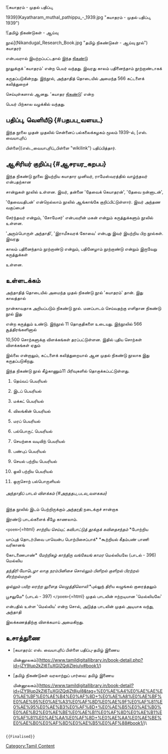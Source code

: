 ![கயாதரம் - முதல் பதிப்பு,
1939](Kayatharam_muthal_pathippu_-_1939.jpg "கயாதரம் - முதல் பதிப்பு, 1939")
![தமிழ் நிகண்டுகள் - ஆய்வு
நூல்](Nikandugal_Research_Book.jpg "தமிழ் நிகண்டுகள் - ஆய்வு நூல்") கயாதரர்
என்பவரால் இயற்றப்பட்டதால் இந்த [நிகண்டு](தமிழ்_நிகண்டுகள்_பட்டியல் "wikilink")
நூலுக்குக் 'கயாதரம்' என்ற பெயர் வந்தது. இவரது காலம் பதினைந்தாம் நூற்றாண்டாகக்
கருதப்படுகின்றது. இந்நூல், அந்தாதித் தொடையில் அமைந்த 566 கட்டளைக் கலித்துறைச்
செய்யுள்களால் ஆனது. \'கயாதர [நிகண்டு](தமிழ்_நிகண்டுகள்_பட்டியல் "wikilink")' என்ற
பெயர் பிற்கால வழக்கில் வந்தது.

## பதிப்பு, வெளியீடு {#பதபப_வளயட}

இந்த நூலை முதன் முதலில் சென்னைப் பல்கலைக்கழகம் மூலம் 1939-ல், [எஸ். வையாபுரிப்
பிள்ளை](எஸ்._வையாபுரிப்_பிள்ளை "wikilink") பதிப்பித்தார்.

## ஆசிரியர் குறிப்பு {#ஆசரயர_கறபப}

இந்த நிகண்டு நூலை இயற்றிய கயாதார முனிவர், ராமேஸ்வரத்தில் வாழ்ந்தவர் என்பதற்கான
சான்றுகள் நூலில் உள்ளன. இவர், தன்னை 'தேவைக் கெயாதரன்', 'தேவை நன்னாடன்',
'தேவையதிபன்' என்றெல்லாம் நூலில் ஆங்காங்கே குறிப்பிட்டுள்ளார். இவர் அந்தண வகுப்பைச்
சேர்ந்தவர் என்றும், 'சோமேசர்' என்பவரின் மகன் என்றும் கருத்துக்களும் நூலில் உள்ளன.

'அரும்பொருள் அந்தாதி', 'இராமீசுவரக் கோவை\' என்பது இவர் இயற்றிய பிற நூல்கள். இவரது
காலம் பதினைந்தாம் நூற்றாண்டு என்றும், பதினேழாம் நூற்றாண்டு என்றும் இருவேறு கருத்துக்கள்
உள்ளன.

## உள்ளடக்கம்

அந்தாதித் தொடையில் அமைந்த முதல் நிகண்டு நூல் 'கயாதரம்' தான். இது காலத்தால்
நான்காவதாக அறியப்படும் நிகண்டு நூல். மனப்பாடம் செய்வதற்கு எளிதான நிகண்டு நூல் இது
என்ற கருத்தும் உண்டு. இந்நூல் 11 தொகுதிகளை உடையது. இந்நூலில் 566 சூத்திரங்களினால்
10,500 சொற்களுக்கு விளக்கங்கள் தரப்பட்டுள்ளன. இதில் புதிய சொற்கள் விளக்கங்கள் ஏதும்
இல்லை என்றாலும், கட்டளைக் கலித்துறையால் ஆன முதல் நிகண்டு நூலாக இது கருதப்படுகிறது.

இந்த நிகண்டு நூல் கீழ்காணும்11 பிரிவுகளில் தொகுக்கப்பட்டுள்ளது.

1.  தெய்வப் பெயரியல்
2.  இடப் பெயரியல்
3.  மக்கட் பெயரியல்
4.  விலங்கின் பெயரியல்
5.  மரப் பெயரியல்
6.  பல்பொருட் பெயரியல்
7.  செயற்கை வடிவிற் பெயரியல்
8.  பண்புப் பெயரியல்
9.  செயல் பற்றிய பெயரியல்
10. ஒலி பற்றிய பெயரியல்
11. ஒருசொற் பல்பொருளியல்

###### அந்தாதிப் பாடல் விளக்கம் {#அநததப_படல_வளககம}

இந்த நூலில் இடம் பெற்றிருக்கும் [அந்தாதி](அந்தாதி "wikilink") நடைக்குச் சான்றாக
இரண்டு பாடல்களைக் கீழே காணலாம்.

`<poem>`{=html} *சாற்றிய செய்யுட் கவிபாட்டுத் தூக்குக் கவிதைசந்தம்* *போற்றிய
யாப்புத் தொடர்பிவை பாவென்ப பொற்பிசைப்பாக்* *கூற்றியல் கீதம்பண் பாணி வரிகானங்
கோடணைபாண்* *மேற்றிகழ் காந்திரு வங்கேயங் காமர* மெல்லியலே (பாடல் - 396) மெல்லிய
*தந்திரி யோடெழா லாகு நரம்பினிசை* *சொல்லும் பிளிறல் குளிறல் பிரற்றல் சிரற்றல்மருள்*
*ஒல்லும் பயிற லரற்ற லுளைத லெழுத்திலொலி* *புல்லுந் திரிய லழுங்கல் குரைத்தலும்
பூசலுமே* (பாடல் - 397) `</poem>`{=html} முதல் பாடலின் ஈற்றடியான 'மெல்லியலே'
என்பதில் உள்ள 'மெல்லிய' என்ற சொல், அடுத்த பாடலின் முதல் அடியாக வந்து, அந்தாதி
இலக்கணத்திற்கு விளக்கமாய் அமைகிறது.

## உசாத்துணை

-   [கயாதரம்: எஸ். வையாபுரிப் பிள்ளை பதிப்பு-தமிழ் இணைய
    மின்னூலகம்](https://www.tamildigitallibrary.in/book-detail.php?id=jZY9lup2kZl6TuXGlZQdjZIejuIy#book1/)
-   [தமிழ் நிகண்டுகள் வரலாற்றுப் பார்வை: தமிழ் இணைய
    மின்னூலகம்](https://www.tamildigitallibrary.in/book-detail?id=jZY9lup2kZl6TuXGlZQdjZt8juI8&tag=%E0%AE%A4%E0%AE%AE%E0%AE%BF%E0%AE%B4%E0%AF%8D+%E0%AE%A8%E0%AE%BF%E0%AE%95%E0%AE%A3%E0%AF%8D%E0%AE%9F%E0%AF%81%E0%AE%95%E0%AE%B3%E0%AF%8D+%E0%AE%B5%E0%AE%B0%E0%AE%B2%E0%AE%BE%E0%AE%B1%E0%AF%8D%E0%AE%B1%E0%AF%81%E0%AE%AA%E0%AF%8D+%E0%AE%AA%E0%AE%BE%E0%AE%B0%E0%AF%8D%E0%AE%B5%E0%AF%88#book1/)\

```{=mediawiki}
{{Finalised}}
```
[Category:Tamil Content](Category:Tamil_Content "wikilink")
